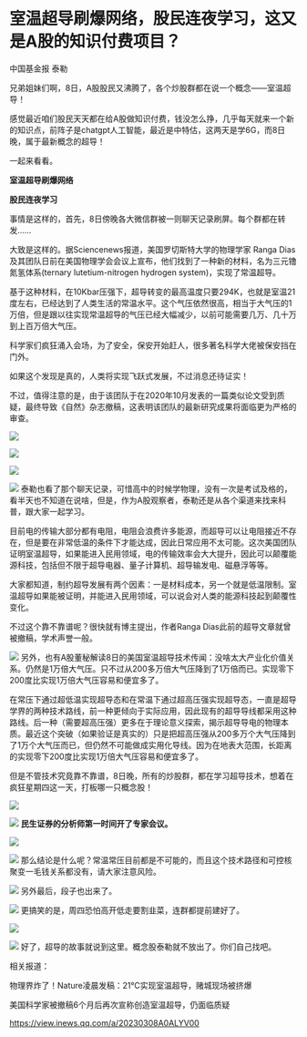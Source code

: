 # 室温超导刷爆网络，股民连夜学习，这又是A股的知识付费项目？

中国基金报 泰勒

兄弟姐妹们啊，8日，A股股民又沸腾了，各个炒股群都在说一个概念——室温超导！

感觉最近咱们股民天天都在给A股做知识付费，钱没怎么挣，几乎每天就来一个新的知识点，前阵子是chatgpt人工智能，最近是中特估，这两天是学6G，而8日晚，属于最新概念的超导！

一起来看看。

**室温超导刷爆网络**

**股民连夜学习**

事情是这样的，首先，8日傍晚各大微信群被一则聊天记录刷屏。每个群都在转发……

大致是这样的。据Sciencenews报道，美国罗切斯特大学的物理学家 Ranga
Dias及其团队日前在美国物理学会会议上宣布，他们找到了一种新的材料，名为三元镥氮氢体系(ternary lutetium-nitrogen
hydrogen system)，实现了常温超导。

基于这种材料，在10Kbar压强下，超导转变的最高温度只要294K，也就是室温21度左右，已经达到了人类生活的常温水平。这个气压依然很高，相当于大气压的1万倍，但是跟以往实现常温超导的气压已经大幅减少，以前可能需要几万、几十万到上百万倍大气压。

科学家们疯狂涌入会场，为了安全，保安开始赶人，很多著名科学大佬被保安挡在门外。

如果这个发现是真的，人类将实现飞跃式发展，不过消息还待证实！

不过，值得注意的是，由于该团队于在2020年10月发表的一篇类似论文受到质疑，最终导致《自然》杂志撤稿，这表明该团队的最新研究成果将面临更为严格的审查。

![](https://inews.gtimg.com/newsapp_bt/0/15723199726/1000)

![](https://inews.gtimg.com/newsapp_bt/0/15723199880/1000)

![](https://inews.gtimg.com/newsapp_bt/0/15723199887/1000)

![](https://inews.gtimg.com/newsapp_bt/0/15723199904/1000)
泰勒也看了那个聊天记录，可惜高中的时候学物理，没有一次是考试及格的，看半天也不知道在说啥，但是，作为A股观察者，泰勒还是从各个渠道来找来科普，跟大家一起学习。

目前电的传输大部分都有电阻，电阻会浪费许多能源，而超导可以让电阻接近不存在，但是要在非常低温的条件下才能达成，因此日常应用不太可能。这次美国团队证明室温超导，如果能进入民用领域，电的传输效率会大大提升，因此可以颠覆能源科技，包括但不限于超导电器、量子计算机、超导输发电、磁悬浮等等。

大家都知道，制约超导发展有两个因素：一是材料成本，另一个就是低温限制。室温超导如果能被证明，并能进入民用领域，可以说会对人类的能源科技起到颠覆性变化。

不过这个靠不靠谱呢？很快就有博主提出，作者Ranga Dias此前的超导文章就曾被撤稿，学术声誉一般。

![](https://inews.gtimg.com/newsapp_bt/0/15723200103/1000)
另外，也有A股董秘解读8日的美国室温超导技术传闻：没啥太大产业化价值关系。仍然是1万倍大气压。只不过从200多万倍大气压降到了1万倍而已。实现零下200度比实现1万倍大气压容易和便宜多了。

在常压下通过超低温实现超导态和在常温下通过超高压强实现超导态，一直是超导学界的两种技术路线，前一种更倾向于实际应用，因此现有的超导导线都采用这种路线。后一种（需要超高压强）更多在于理论意义探索，揭示超导导电的物理本质。最近这个突破（如果验证是真实的）只是把超高压强从200多万个大气压降到了1万个大气压而已，但仍然不可能做成实用化导线。因为在地表大范围，长距离的实现零下200度比实现1万倍大气压容易和便宜多了。

但是不管技术究竟靠不靠谱，8日晚，所有的炒股群，都在学习超导技术，想着在疯狂星期四这一天，打板哪一只概念股！

![](https://inews.gtimg.com/newsapp_bt/0/15723200320/1000)

![](https://inews.gtimg.com/newsapp_bt/0/15723200324/1000)
**民生证券的分析师第一时间开了专家会议。**

![](https://inews.gtimg.com/newsapp_bt/0/15723200529/1000)

![](https://inews.gtimg.com/newsapp_bt/0/15723200533/1000)
那么结论是什么呢？常温常压目前都是不可能的，而且这个技术路径和可控核聚变一毛钱关系都没有，请大家注意风险。

![](https://inews.gtimg.com/newsapp_bt/0/15723200645/1000)
另外最后，段子也出来了。

![](https://inews.gtimg.com/newsapp_bt/0/15723200647/1000)
更搞笑的是，周四恐怕高开低走要割韭菜，连群都提前建好了。

![](https://inews.gtimg.com/newsapp_bt/0/15723200650/1000)

![](https://inews.gtimg.com/newsapp_bt/0/15723200805/1000)
好了，超导的故事就说到这里。概念股泰勒就不放出了。你们自己找吧。

相关报道：

物理界炸了！Nature凌晨发稿：21℃实现室温超导，赌城现场被挤爆

美国科学家被撤稿6个月后再次宣称创造室温超导，仍面临质疑

https://view.inews.qq.com/a/20230308A0ALYV00

